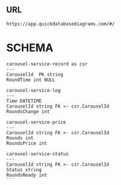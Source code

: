 ## URL

`https://app.quickdatabasediagrams.com/#/`


# SCHEMA
````
carousel-service-record as csr
---
CarouselId  PK string 
RoundTime int NULL

carousel-service-log
---
Time DATETIME
CarouselId string FK >- csr.CarouselId
RoundsChange int

carousel-service-price
---
CarouselId string FK >- csr.CarouselId
Rounds int
RoundsPrice int

carousel-service-status
---
CarouselId string FK >- csr.CarouselId
Status string
RoundsReady int
```
